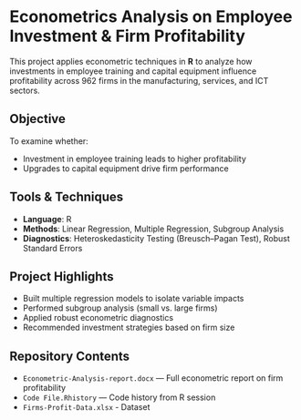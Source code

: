 # Econometrics Analysis on Employee Investment & Firm Profitability

This project applies econometric techniques in **R** to analyze how investments in employee training and capital equipment influence profitability across 962 firms in the manufacturing, services, and ICT sectors.

## Objective

To examine whether:
- Investment in employee training leads to higher profitability
- Upgrades to capital equipment drive firm performance

## Tools & Techniques

- **Language**: R
- **Methods**: Linear Regression, Multiple Regression, Subgroup Analysis
- **Diagnostics**: Heteroskedasticity Testing (Breusch–Pagan Test), Robust Standard Errors

## Project Highlights

- Built multiple regression models to isolate variable impacts
- Performed subgroup analysis (small vs. large firms)
- Applied robust econometric diagnostics
- Recommended investment strategies based on firm size

## Repository Contents

- `Econometric-Analysis-report.docx` — Full econometric report on firm profitability
- `Code File.Rhistory` — Code history from R session
- `Firms-Profit-Data.xlsx` - Dataset
